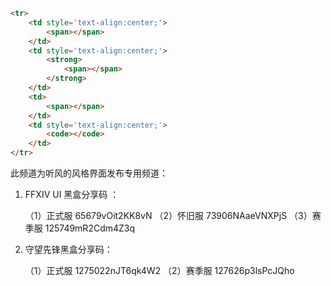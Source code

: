 

```html
<tr>
    <td style='text-align:center;'>
        <span></span>
    </td>
    <td style='text-align:center;'>
        <strong>
            <span></span>
        </strong>
    </td>
    <td>
        <span></span>
    </td>
    <td style='text-align:center;'>
        <code></code>
    </td>
</tr>
```

此频道为听风的风格界面发布专用频道：

1. FFXIV UI 黑盒分享码 ：

	（1）正式服  65679vOit2KK8vN
	（2）怀旧服  73906NAaeVNXPjS
	（3）赛季服 125749mR2Cdm4Z3q

2. 守望先锋黑盒分享码：

	（1）正式服 1275022nJT6qk4W2
	（2）赛季服 127626p3lsPcJQho

